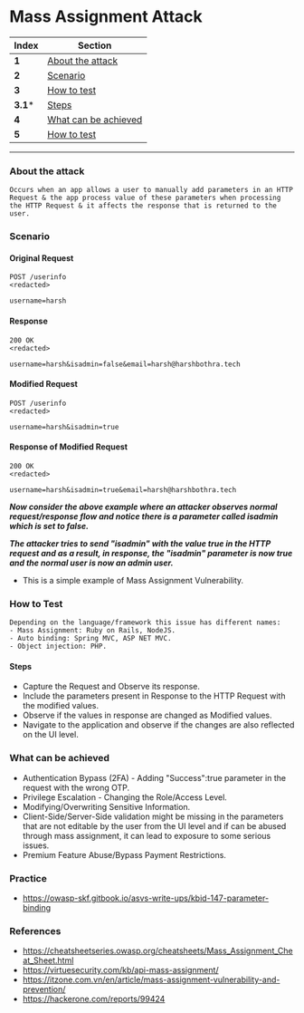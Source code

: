 # Mass Assignment Attack

Index | Section
--- | ---
**1** | [About the attack](#About-the-attack)
**2** | [Scenario](#Scenario)
**3** | [How to test](#How-to-test)
**3.1*** | [Steps](#Steps)
**4** | [What can be achieved](#What-can-be-achieved)
**5** | [How to test](#How-to-test)
___

### About the attack
```
Occurs when an app allows a user to manually add parameters in an HTTP Request & the app process value of these parameters when processing the HTTP Request & it affects the response that is returned to the user. 
```


### Scenario
#### Original Request
```
POST /userinfo
<redacted>

username=harsh
```
#### Response
```
200 OK 
<redacted>

username=harsh&isadmin=false&email=harsh@harshbothra.tech
```

#### Modified Request 
```
POST /userinfo
<redacted>

username=harsh&isadmin=true
```

#### Response of Modified Request
```
200 OK 
<redacted>

username=harsh&isadmin=true&email=harsh@harshbothra.tech
```

***Now consider the above example where an attacker observes normal request/response flow and notice there is a parameter called isadmin which is set to false.***

***The attacker tries to send "isadmin" with the value true in the HTTP request and as a result, in response, the "isadmin" parameter is now true and the normal user is now an admin user.***
- This is a simple example of Mass Assignment Vulnerability.

### How to Test
```
Depending on the language/framework this issue has different names: 
- Mass Assignment: Ruby on Rails, NodeJS.
- Auto binding: Spring MVC, ASP NET MVC.
- Object injection: PHP.
```
#### Steps
- Capture the Request and Observe its response.
- Include the parameters present in Response to the HTTP Request with the modified values.
- Observe if the values in response are changed as Modified values.
- Navigate to the application and observe if the changes are also reflected on the UI level.


### What can be achieved
- Authentication Bypass (2FA) - Adding "Success":true parameter in the request with the wrong OTP.
- Privilege Escalation - Changing the Role/Access Level.
- Modifying/Overwriting Sensitive Information.
- Client-Side/Server-Side validation might be missing in the parameters that are not editable by the user from the UI level and if can be abused through mass assignment, it can lead to exposure to some serious issues.
- Premium Feature Abuse/Bypass Payment Restrictions.


### Practice

- https://owasp-skf.gitbook.io/asvs-write-ups/kbid-147-parameter-binding

### References
- https://cheatsheetseries.owasp.org/cheatsheets/Mass_Assignment_Cheat_Sheet.html
- https://virtuesecurity.com/kb/api-mass-assignment/
- https://itzone.com.vn/en/article/mass-assignment-vulnerability-and-prevention/
- https://hackerone.com/reports/99424
